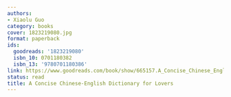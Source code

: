```yaml
---
authors:
- Xiaolu Guo
category: books
cover: 1823219080.jpg
format: paperback
ids:
  goodreads: '1823219080'
  isbn_10: 0701180382
  isbn_13: '9780701180386'
link: https://www.goodreads.com/book/show/665157.A_Concise_Chinese_English_Dictionary_for_Lovers
status: read
title: A Concise Chinese-English Dictionary for Lovers
---
```

